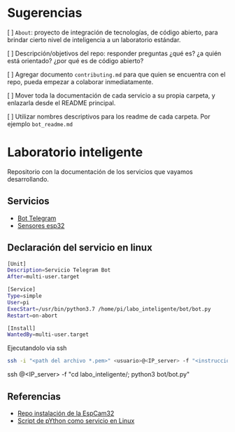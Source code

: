 # Sugerencias
[ ] `About`: proyecto de integración de tecnologías, de código abierto, para brindar cierto nivel de inteligencia a un laboratorio estándar.

[ ] Descripción/objetivos del repo: responder preguntas ¿qué es? ¿a quién está orientado? ¿por qué es de código abierto?

[ ] Agregar documento `contributing.md` para que quien se encuentra con el repo, pueda empezar a colaborar inmediatamente.

[ ] Mover toda la documentación de cada servicio a su propia carpeta, y enlazarla desde el README principal.

[ ] Utilizar nombres descriptivos para los readme de cada carpeta. Por ejemplo `bot_readme.md`


# Laboratorio inteligente
Repositorio con la documentación de los servicios que vayamos desarrollando.


## Servicios

* [Bot Telegram](/bot/README.md)
* [Sensores esp32](/sensores_esp32/sensores_esp32_readme.md)

## Declaración del servicio en linux

``` bash
[Unit]
Description=Servicio Telegram Bot
After=multi-user.target

[Service]
Type=simple
User=pi
ExecStart=/usr/bin/python3.7 /home/pi/labo_inteligente/bot/bot.py
Restart=on-abort

[Install]
WantedBy=multi-user.target
```

Ejecutandolo via ssh

``` bash
ssh -i "<path del archivo *.pem>" <usuario>@<IP_server> -f "<instrucciones de bash separadas por ';'>"
```

ssh <usuario>@<IP_server> -f "cd labo_inteligente/; python3 bot/bot.py"

## Referencias

* [Repo instalación de la EspCam32](https://github.com/martuan/esp-ia)
* [Script de pYthon como servicio en Linux](http://chips.mecatronium.com/tutorial-como-correr-un-script-de-python-al-iniciar-el-raspberry-pi/)
